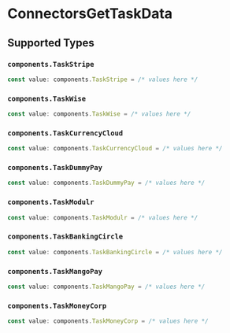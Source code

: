 # ConnectorsGetTaskData


## Supported Types

### `components.TaskStripe`

```typescript
const value: components.TaskStripe = /* values here */
```

### `components.TaskWise`

```typescript
const value: components.TaskWise = /* values here */
```

### `components.TaskCurrencyCloud`

```typescript
const value: components.TaskCurrencyCloud = /* values here */
```

### `components.TaskDummyPay`

```typescript
const value: components.TaskDummyPay = /* values here */
```

### `components.TaskModulr`

```typescript
const value: components.TaskModulr = /* values here */
```

### `components.TaskBankingCircle`

```typescript
const value: components.TaskBankingCircle = /* values here */
```

### `components.TaskMangoPay`

```typescript
const value: components.TaskMangoPay = /* values here */
```

### `components.TaskMoneyCorp`

```typescript
const value: components.TaskMoneyCorp = /* values here */
```

